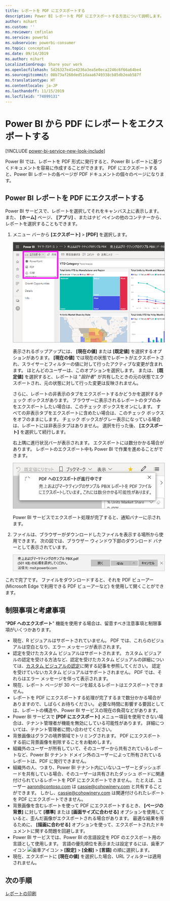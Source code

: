 ```yaml
---
title: レポートを PDF にエクスポートする
description: Power BI レポートを PDF にエクスポートする方法について説明します。
author: mihart
ms.custom: ''
ms.reviewer: cmfinlan
ms.service: powerbi
ms.subservice: powerbi-consumer
ms.topic: conceptual
ms.date: 09/14/2019
ms.author: mihart
LocalizationGroup: Share your work
ms.openlocfilehash: 5d26327e41e4236a3ea5e0eca2246c6f66a64be4
ms.sourcegitcommit: 08b73af260ded51daaa6749338cb85db2eab587f
ms.translationtype: HT
ms.contentlocale: ja-JP
ms.lasthandoff: 11/15/2019
ms.locfileid: "74099131"
---
```

# <a name="export-reports-from-power-bi-to-pdf"></a>Power BI から PDF にレポートをエクスポートする

[!INCLUDE [power-bi-service-new-look-include](../includes/power-bi-service-new-look-include.md)]

Power BI では、レポートを PDF 形式に発行すると、Power BI レポートに基づくドキュメントを容易に作成することができます。 PDF にエクスポートすると、Power BI レポートの各ページが PDF ドキュメントの個々のページになります。

## <a name="export-your-power-bi-report-to-pdf"></a>Power BI レポートを PDF にエクスポートする
Power BI サービスで、レポートを選択してそれをキャンバス上に表示します。 また、 **[ホーム]** ページ、 **[アプリ]** 、またはナビ ペインの他のコンテナーから、レポートを選択することもできます。

1. メニュー バーから **[エクスポート]**  >  **[PDF]** を選択します。

    ![メニュー バーから [エクスポート] を選択する](media/end-user-pdf/power-bi-export.png)

    表示されるポップアップには、 **[現在の値]** または **[既定値]** を選択するオプションがあります。 **[現在の値]** では現在の状態でレポートがエクスポートされ、スライサーとフィルターの値に対して行ったアクティブな変更が含まれます。 ほとんどのユーザーは、このオプションを選択します。 または、 **[既定値]** を選択すると、レポートは "*設計者*" が共有したときの元の状態でエクスポートされ、元の状態に対して行った変更は反映されません。
    
    さらに、レポートの非表示のタブをエクスポートするかどうかを選択するチェック ボックスがあります。 ブラウザーに表示されるレポートのタブのみをエクスポートしたい場合は、このチェック ボックスをオンにします。 すべての非表示タブをエクスポートに含めたい場合は、このチェック ボックスをオフのままにします。 チェック ボックスがグレー表示になっている場合は、レポートには非表示タブはありません。 選択を行った後、 **[エクスポート]** を選択して続行します。
    
    右上隅に進行状況バーが表示されます。 エクスポートには数分かかる場合があります。 レポートのエクスポート中も Power BI で作業を進めることができます。

    ![進行状況に関するメッセージをエクスポートする](media/end-user-pdf/power-bi-export-progress.png)

    Power BI サービスでエクスポート処理が完了すると、通知バナーに示されます。

2. ファイルは、ブラウザーがダウンロードしたファイルを表示する場所から使用できます。 次の図では、ブラウザー ウィンドウ下部のダウンロード バナーとして表示されています。

    ![ファイルのダウンロード場所](media/end-user-pdf/power-bi-export-done.png)

これで完了です。 ファイルをダウンロードすると、それを PDF ビューアー (Microsoft Edge で利用できる PDF ビューアーなど) を使用して開くことができます。


## <a name="limitations-and-considerations"></a>制限事項と考慮事項
"**PDF へのエクスポート**" 機能を使用する場合は、留意すべき注意事項と制限事項がいくつかあります。

* 現在、R ビジュアルはサポートされていません。 PDF では、これらのビジュアルは空白となり、エラー メッセージが表示されます。 
* 認定を受けたカスタム ビジュアルはサポートされます。 カスタム ビジュアルの認定を受ける方法など、認定を受けたカスタム ビジュアルの詳細については、[カスタム ビジュアルの認定](../developer/power-bi-custom-visuals-certified.md)に関する記事を参照してください。 認定を受けていないカスタム ビジュアルはサポートされません。 PDF では、それらはエラー メッセージを伴って表示されます。 
* 現在、レポート ページが 30 ページを超えるレポートはエクスポートできません。
* レポートを PDF にエクスポートする処理が完了するまで数分かかる場合がありますので、しばらくお待ちください。 必要な時間に影響する要因としては、レポートの構造や、Power BI サービスの現在の負荷などがあります。
* Power BI サービスで **[PDF にエクスポート]** メニュー項目を使用できない場合は、テナント管理者が機能を無効にしている可能性があります。 詳細については、テナント管理者に問い合わせてください。
* 背景画像はグラフの境界領域でトリミングされます。 PDF にエクスポートする前に背景画像を削除することをお勧めします。
* 組織外のユーザーが所有していて、そのユーザーから共有されているレポートなど、Power BI テナント ドメイン外のユーザーによって所有されているレポートは、PDF に発行できません。
* 組織外の人、つまり、Power BI テナント内にいないユーザーとダッシュボードを共有している場合、そのユーザーは共有されたダッシュ ボードに関連付けられているレポートを PDF にエクスポートできません。 たとえば、ユーザー aaron@contoso.com は cassie@cohowinery.com と共有することができます。 しかし、cassie@cohowinery.com は関連付けられたレポートを PDF にエクスポートできません。
* 背景画像を含むレポートを使って PDF にエクスポートするとき、 **[ページの背景]** に対して **[標準]** または **[画面サイズに合わせる]** オプションを使用していると、歪んだ画像がエクスポートされる場合があります。 最適な結果を得るために、 **[描画に合わせる]** オプションを使って、エクスポートされたドキュメントに関する問題を回避します。
* Power BI サービスでは、Power BI の言語設定を PDF のエクスポート用の言語として使用します。 言語の優先順位を表示または設定するには、歯車アイコン ![歯車アイコン](media/end-user-powerpoint/power-bi-settings-icon.png) >  **[設定]**  >  **[全般]**  >  **[言語]** の順に選択します。
* 現在、エクスポートに **[現在の値]** を選択した場合、URL フィルターは適用されません。

## <a name="next-steps"></a>次の手順
[レポートの印刷](end-user-print.md)
